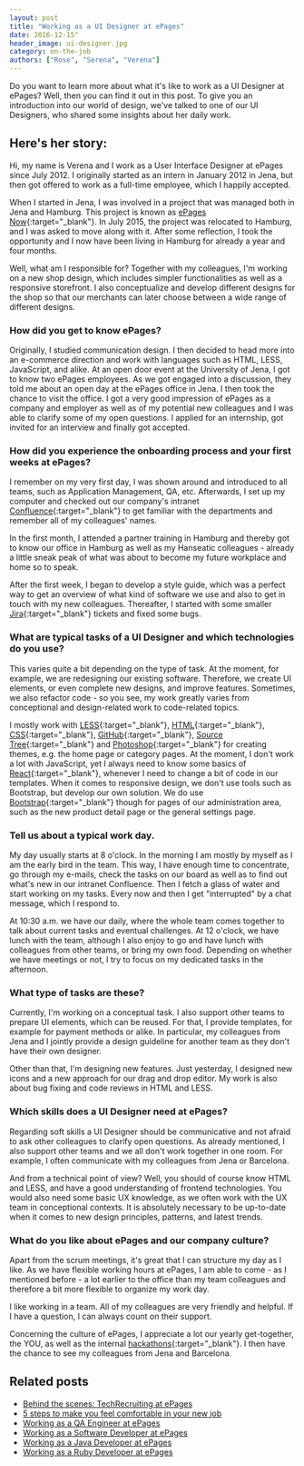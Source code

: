 ```yaml
---
layout: post
title: "Working as a UI Designer at ePages"
date: 2016-12-15"
header_image: ui-designer.jpg
category: on-the-job
authors: ["Rose", "Serena", "Verena"]
---
```


Do you want to learn more about what it's like to work as a UI Designer at ePages?
Well, then you can find it out in this post.
To give you an introduction into our world of design, we've talked to one of our UI Designers, who shared some insights about her daily work.

## Here's her story:

Hi, my name is Verena and I work as a User Interface Designer at ePages since July 2012.
I originally started as an intern in January 2012 in Jena, but then got offered to work as a full-time employee, which I happily accepted.

When I started in Jena, I was involved in a project that was managed both in Jena and Hamburg.
This project is known as [ePages Now](https://www.epages.com/sell-online/now/){:target="_blank"}.
In July 2015, the project was relocated to Hamburg, and I was asked to move along with it.
After some reflection, I took the opportunity and I now have been living in Hamburg for already a year and four months.

Well, what am I responsible for?
Together with my colleagues, I'm working on a new shop design, which includes simpler functionalities as well as a responsive storefront.
I also conceptualize and develop different designs for the shop so that our merchants can later choose between a wide range of different designs.

### How did you get to know ePages?

Originally, I studied communication design.
I then decided to head more into an e-commerce direction and work with languages such as HTML, LESS, JavaScript, and alike.
At an open door event at the University of Jena, I got to know two ePages employees.
As we got engaged into a discussion, they told me about an open day at the ePages office in Jena.
I then took the chance to visit the office.
I got a very good impression of ePages as a company and employer as well as of my potential new colleagues and I was able to clarify some of my open questions.
I applied for an internship, got invited for an interview and finally got accepted.

### How did you experience the onboarding process and your first weeks at ePages?

I remember on my very first day, I was shown around and introduced to all teams, such as Application Management, QA, etc.
Afterwards, I set up my computer and checked out our company's intranet [Confluence](https://de.atlassian.com/software/confluence){:target="_blank"} to get familiar with the departments and remember all of my colleagues' names.

In the first month, I attended a partner training in Hamburg and thereby got to know our office in Hamburg as well as my Hanseatic colleagues - already a little sneak peak of what was about to become my future workplace and home so to speak.

After the first week, I began to develop a style guide, which was a perfect way to get an overview of what kind of software we use and also to get in touch with my new colleagues.
Thereafter, I started with some smaller [Jira](https://de.atlassian.com/software/jira){:target="_blank"} tickets and fixed some bugs.

### What are typical tasks of a UI Designer and which technologies do you use?

This varies quite a bit depending on the type of task.
At the moment, for example, we are redesigning our existing software.
Therefore, we create UI elements, or even complete new designs, and improve features.
Sometimes, we also refactor code - so you see, my work greatly varies from conceptional and design-related work to code-related topics.

I mostly work with [LESS](http://lesscss.org/){:target="_blank"}, [HTML](https://www.w3.org/html/){:target="_blank"}, [CSS](https://www.w3.org/Style/CSS/){:target="_blank"}, [GitHub](https://github.com/){:target="_blank"}, [Source Tree](https://www.sourcetreeapp.com/){:target="_blank"} and [Photoshop](http://www.adobe.com/de/products/photoshop.html){:target="_blank"} for creating themes, e.g. the home page or category pages.
At the moment, I don't work a lot with JavaScript, yet I always need to know some basics of [React](https://facebook.github.io/react/){:target="_blank"}, whenever I need to change a bit of code in our templates.
When it comes to responsive design, we don't use tools such as Bootstrap, but develop our own solution.
We do use [Bootstrap](http://getbootstrap.com/){:target="_blank"} though for pages of our administration area, such as the new product detail page or the general settings page.

### Tell us about a typical work day.

My day usually starts at 8 o'clock.
In the morning I am mostly by myself as I am the early bird in the team.
This way, I have enough time to concentrate, go through my e-mails, check the tasks on our board as well as to find out what's new in our intranet Confluence.
Then I fetch a glass of water and start working on my tasks.
Every now and then I get "interrupted" by a chat message, which I respond to.

At 10:30 a.m. we have our daily, where the whole team comes together to talk about current tasks and eventual challenges.
At 12 o'clock, we have lunch with the team, although I also enjoy to go and have lunch with colleagues from other teams, or bring my own food.
Depending on whether we have meetings or not, I try to focus on my dedicated tasks in the afternoon.

### What type of tasks are these?

Currently, I'm working on a conceptual task.
I also support other teams to prepare UI elements, which can be reused.
For that, I provide templates, for example for payment methods or alike.
In particular, my colleagues from Jena and I jointly provide a design guideline for another team as they don't have their own designer.

Other than that, I'm designing new features.
Just yesterday, I designed new icons and a new approach for our drag and drop editor.
My work is also about bug fixing and code reviews in HTML and LESS.

### Which skills does a UI Designer need at ePages?

Regarding soft skills a UI Designer should be communicative and not afraid to ask other colleagues to clarify open questions.
As already mentioned, I also support other teams and we all don't work together in one room.
For example, I often communicate with my colleagues from Jena or Barcelona.

And from a technical point of view?
Well, you should of course know HTML and LESS, and have a good understanding of frontend technologies.
You would also need some basic UX knowledge, as we often work with the UX team in conceptional contexts.
It is absolutely necessary to be up-to-date when it comes to new design principles, patterns, and latest trends.

### What do you like about ePages and our company culture?

Apart from the scrum meetings, it's great that I can structure my day as I like.
As we have flexible working hours at ePages, I am able to come - as I mentioned before - a lot earlier to the office than my team colleagues and therefore a bit more flexible to organize my work day.

I like working in a team.
All of my colleagues are very friendly and helpful.
If I have a question, I can always count on their support.

Concerning the culture of ePages, I appreciate a lot our yearly get-together, the YOU, as well as the internal [hackathons](https://www.youtube.com/watch?v=2UdyQma76IA){:target="_blank"}.
I then have the chance to see my colleagues from Jena and Barcelona.

## Related posts

* [Behind the scenes: TechRecruiting at ePages](/blog/on-the-job/behind-the-scenes-technical-recruiting-at-epages/)
* [5 steps to make you feel comfortable in your new job](/blog/on-the-job/5-steps-to-make-you-feel-comfortable-in-your-new-job/)
* [Working as a QA Engineer at ePages](/blog/on-the-job/working-as-a-quality-assurance-engineer-at-epages/)
* [Working as a Software Developer at ePages](/blog/on-the-job/working-as-a-software-developer-at-epages/)
* [Working as a Java Developer at ePages](/blog/on-the-job/working-as-a-java-developer-at-epages/)
* [Working as a Ruby Developer at ePages](/blog/on-the-job/working-as-a-ruby-developer-at-epages/)
